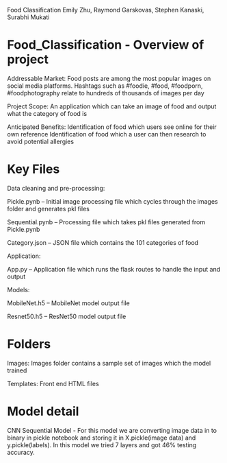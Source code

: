 Food Classification
Emily Zhu, Raymond Garskovas, Stephen Kanaski, Surabhi Mukati

# Food_Classification - Overview of project

Addressable Market:
Food posts are among the most popular images on social media platforms. Hashtags such as #foodie, #food, #foodporn, #foodphotography relate to hundreds of thousands of images per day

Project Scope:
An application which can take an image of food and output what the category of food is

Anticipated Benefits:
Identification of food which users see online for their own reference
Identification of food which a user can then research to avoid potential allergies

# Key Files

Data cleaning and pre-processing:

Pickle.pynb – Initial image processing file which cycles through the images folder and generates pkl files

Sequential.pynb – Processing file which takes pkl files generated from Pickle.pynb 

Category.json – JSON file which contains the 101 categories of food


Application:

App.py – Application file which runs the flask routes to handle the input and output


Models:

MobileNet.h5 – MobileNet model output file

Resnet50.h5 – ResNet50 model output file

# Folders
Images: Images folder contains a sample set of images which the model trained

Templates: Front end HTML files

# Model detail
CNN Sequential Model - For this model we are converting image data in to binary in pickle notebook and storing it in X.pickle(image data) and y.pickle(labels). In this model we tried 7 layers and got 46% testing accuracy.
